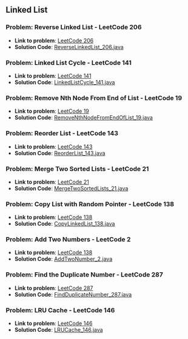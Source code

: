 ## Linked List

### Problem: Reverse Linked List  - LeetCode 206

- **Link to problem**: [LeetCode 206](https://leetcode.com/problems/reverse-linked-list/)
- **Solution Code**: [ReverseLinkedList_206.java](ReverseLinkedList_206.java)

### Problem: Linked List Cycle  - LeetCode 141

- **Link to problem**: [LeetCode 141](https://leetcode.com/problems/linked-list-cycle/)
- **Solution Code**: [LinkedListCycle_141.java](LinkedListCycle_141.java)

### Problem: Remove Nth Node From End of List - LeetCode 19

- **Link to problem**: [LeetCode 19](https://leetcode.com/problems/remove-nth-node-from-end-of-list/)
- **Solution Code**: [RemoveNthNodeFromEndOfList_19.java](RemoveNthNodeFromEndOfList_19.java)

### Problem: Reorder List - LeetCode 143

- **Link to problem**: [LeetCode 143](https://leetcode.com/problems/reorder-list/)
- **Solution Code**: [ReorderList_143.java](ReorderList_143.java)

### Problem: Merge Two Sorted Lists - LeetCode 21

- **Link to problem**: [LeetCode 21](https://leetcode.com/problems/merge-two-sorted-lists/)
- **Solution Code**: [MergeTwoSortedLists_21.java](MergeTwoSortedLists_21.java)

### Problem: Copy List with Random Pointer - LeetCode 138

- **Link to problem**: [LeetCode 138](https://leetcode.com/problems/copy-list-with-random-pointer/)
- **Solution Code**: [CopyLinkedList_138.java](CopyLinkedList_138.java)

### Problem: Add Two Numbers - LeetCode 2

- **Link to problem**: [LeetCode 138](https://leetcode.com/problems/add-two-numbers/)
- **Solution Code**: [AddTwoNumber_2.java](AddTwoNumber_2.java)

### Problem: Find the Duplicate Number - LeetCode 287

- **Link to problem**: [LeetCode 287](https://leetcode.com/problems/find-the-duplicate-number/)
- **Solution Code**: [FindDuplicateNumber_287.java](FindDuplicateNumber_287.java)

### Problem: LRU Cache - LeetCode 146

- **Link to problem**: [LeetCode 146](https://leetcode.com/problems/lru-cache/)
- **Solution Code**: [LRUCache_146.java](LRUCache_146.java)
